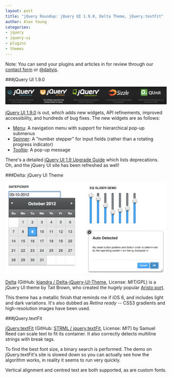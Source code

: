 ```yaml
---
layout: post
title: "jQuery Roundup: jQuery UI 1.9.0, Delta Theme, jQuery.textFit"
author: Alex Young
categories:
- jquery
- jquery-ui
- plugins
- themes
---
```


<div class="intro">
Note: You can send your plugins and articles in for review through our <a href="/contact.html">contact form</a> or <a href="http://twitter.com/dailyjs">@dailyjs</a>.
</div>

###jQuery UI 1.9.0

![jQuery UI 1.9.0 site](/images/posts/jquery-ui-190.png)

[jQuery UI 1.9.0](http://blog.jqueryui.com/2012/10/jquery-ui-1-9-0/) is out, which adds new widgets, API refinements, improved accessibility, and hundreds of bug fixes.  The new widgets are as follows:

* [Menu](http://api.jqueryui.com/menu/): A navigation menu with support for hierarchical pop-up submenus
* [Spinner](http://api.jqueryui.com/spinner/): A "number stepper" for input fields (rather than a rotating progress indicator)
* [Tooltip](http://jqueryui.com/tooltip/): A pop-up message

There's a detailed [jQuery UI 1.9 Upgrade Guide](http://jqueryui.com/upgrade-guide/1.9/#api-redesigns) which lists deprecations.  Oh, and the jQuery UI site has been refreshed as well!

###Delta: jQuery UI Theme

![jQuery UI Delta Theme](/images/posts/jquery-ui-delta.png)

[Delta](http://blog.kiandra.com.au/2012/09/delta-a-free-jquery-ui-theme/) (GitHub: [kiandra / Delta-jQuery-UI-Theme](https://github.com/kiandra/Delta-jQuery-UI-Theme), License: _MIT/GPL_) is a jQuery UI theme by Tait Brown, who created the hugely popular [Aristo port](http://taitems.github.com/Aristo-jQuery-UI-Theme/).

This theme has a metallic finish that reminds me if iOS 6, and includes light and dark variations.  It's also dubbed as _Retina ready_ -- CSS3 gradients and high-resolution images have been used.

###jQuery.textFit

[jQuery.textFit](http://strml.github.com/examples/jquery.textFit.html) (GitHub: [STRML / jquery.textFit](https://github.com/STRML/jquery.textFit), License: _MIT_) by Samuel Reed can scale text to fit its container.  It also correctly detects multiline strings with break tags.

To find the best font size, a binary search is performed.  The demo on jQuery.textFit's site is slowed down so you can actually see how the algorithm works, in reality it seems to run very quickly.

Vertical alignment and centred text are both supported, as are custom fonts.
